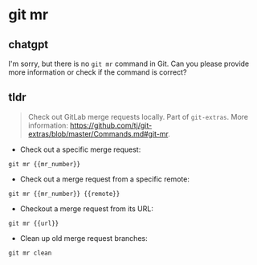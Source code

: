 # git mr 
## chatgpt 
I'm sorry, but there is no `git mr` command in Git. Can you please provide more information or check if the command is correct? 

## tldr 
 
> Check out GitLab merge requests locally.
> Part of `git-extras`.
> More information: <https://github.com/tj/git-extras/blob/master/Commands.md#git-mr>.

- Check out a specific merge request:

`git mr {{mr_number}}`

- Check out a merge request from a specific remote:

`git mr {{mr_number}} {{remote}}`

- Checkout a merge request from its URL:

`git mr {{url}}`

- Clean up old merge request branches:

`git mr clean`
